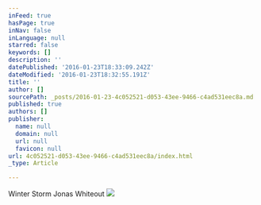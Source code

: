 ```yaml
---
inFeed: true
hasPage: true
inNav: false
inLanguage: null
starred: false
keywords: []
description: ''
datePublished: '2016-01-23T18:33:09.242Z'
dateModified: '2016-01-23T18:32:55.191Z'
title: ''
author: []
sourcePath: _posts/2016-01-23-4c052521-d053-43ee-9466-c4ad531eec8a.md
published: true
authors: []
publisher:
  name: null
  domain: null
  url: null
  favicon: null
url: 4c052521-d053-43ee-9466-c4ad531eec8a/index.html
_type: Article

---
```

Winter Storm Jonas Whiteout
![](https://the-grid-user-content.s3-us-west-2.amazonaws.com/22bd81ad-63be-4dd2-b6f8-a2d4bdd29b8b.jpg)